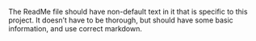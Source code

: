 The ReadMe file should have non-default text in it that is specific to this project. It doesn’t have to be thorough, but should have some basic information, and use correct markdown.
